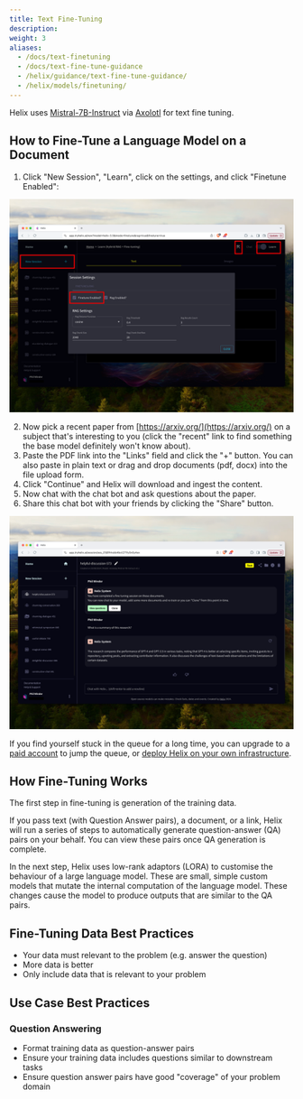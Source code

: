 ```yaml
---
title: Text Fine-Tuning
description:
weight: 3
aliases:
  - /docs/text-finetuning
  - /docs/text-fine-tune-guidance
  - /helix/guidance/text-fine-tune-guidance/
  - /helix/models/finetuning/
---
```


Helix uses [Mistral-7B-Instruct](https://huggingface.co/mistralai/Mistral-7B-Instruct-v0.1) via [Axolotl](https://github.com/OpenAccess-AI-Collective/axolotl) for text fine tuning.

## How to Fine-Tune a Language Model on a Document

1. Click "New Session", "Learn", click on the settings, and click "Finetune Enabled":

![How to enable fine tuning in helix.](fine-tune-enabled.png)

2. Now pick a recent paper from [https://arxiv.org/](https://arxiv.org/) on a subject that's interesting to you (click the "recent" link to find something the base model definitely won't know about).
3. Paste the PDF link into the "Links" field and click the "+" button. You can also paste in plain text or drag and drop documents (pdf, docx) into the file upload form.
4. Click "Continue" and Helix will download and ingest the content.
5. Now chat with the chat bot and ask questions about the paper.
6. Share this chat bot with your friends by clicking the "Share" button.

![](fine-tune-result.png)

If you find yourself stuck in the queue for a long time, you can upgrade to a [paid account](https://app.tryhelix.ai/account) to jump the queue, or [deploy Helix on your own infrastructure](/helix/private-deployment/_index.md).

## How Fine-Tuning Works

The first step in fine-tuning is generation of the training data.

If you pass text (with Question Answer pairs), a document, or a link, Helix will run a series of steps to automatically generate question-answer (QA) pairs on your behalf. You can view these pairs once QA generation is complete.

In the next step, Helix uses low-rank adaptors (LORA) to customise the behaviour of a large language model. These are small, simple custom models that mutate the internal computation of the language model. These changes cause the model to produce outputs that are similar to the QA pairs.

## Fine-Tuning Data Best Practices

* Your data must relevant to the problem (e.g. answer the question)
* More data is better
* Only include data that is relevant to your problem

## Use Case Best Practices

### Question Answering

* Format training data as question-answer pairs
* Ensure your training data includes questions similar to downstream tasks
* Ensure question answer pairs have good "coverage" of your problem domain
